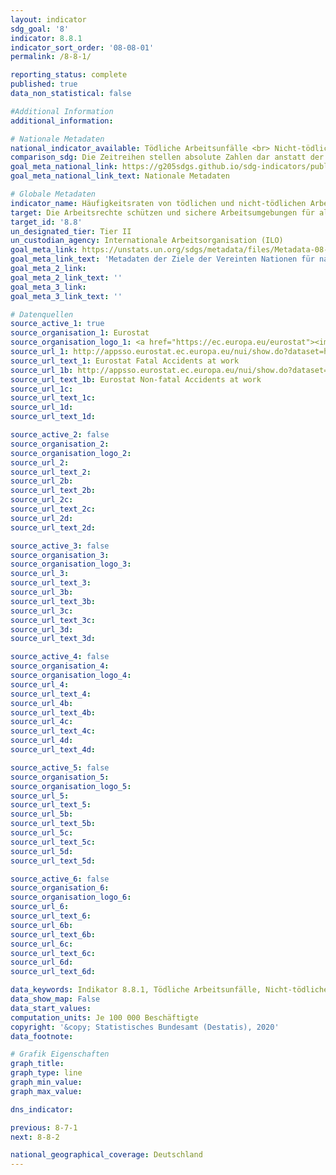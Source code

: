 ```yaml
---
layout: indicator
sdg_goal: '8'
indicator: 8.8.1
indicator_sort_order: '08-08-01'
permalink: /8-8-1/

reporting_status: complete
published: true
data_non_statistical: false

#Additional Information
additional_information: 

# Nationale Metadaten
national_indicator_available: Tödliche Arbeitsunfälle <br> Nicht-tödliche Arbeitsunfälle
comparison_sdg: Die Zeitreihen stellen absolute Zahlen dar anstatt der in den globalen Metadaten vorzugsweise geforderten Häufigkeitsraten. Da diese jedoch als mögliche Alternative in den globalen Metadaten aufgeführt werden, entsprechen die bereitgestellen Zeitreihen de
goal_meta_national_link: https://g205sdgs.github.io/sdg-indicators/public/MetaDe/8.8.1.pdf
goal_meta_national_link_text: Nationale Metadaten

# Globale Metadaten
indicator_name: Häufigkeitsraten von tödlichen und nicht-tödlichen Arbeitsunfällen, nach Geschlecht und Migrationsstatus
target: Die Arbeitsrechte schützen und sichere Arbeitsumgebungen für alle Arbeitnehmer, einschließlich der Wanderarbeitnehmer, insbesondere der Wanderarbeitnehmerinnen, und der Menschen in prekären Beschäftigungsverhältnissen, fördern
target_id: '8.8'
un_designated_tier: Tier II
un_custodian_agency: Internationale Arbeitsorganisation (ILO)
goal_meta_link: https://unstats.un.org/sdgs/metadata/files/Metadata-08-08-01.pdf
goal_meta_link_text: 'Metadaten der Ziele der Vereinten Nationen für nachhaltige Entwicklung'
goal_meta_2_link: 
goal_meta_2_link_text: ''
goal_meta_3_link: 
goal_meta_3_link_text: ''

# Datenquellen
source_active_1: true
source_organisation_1: Eurostat
source_organisation_logo_1: <a href="https://ec.europa.eu/eurostat"><img src="https://g205sdgs.github.io/sdg-indicators/public/logos/eurostat.png" alt="Logo eurostat" /></a>
source_url_1: http://appsso.eurostat.ec.europa.eu/nui/show.do?dataset=hsw_n2_02&lang=en
source_url_text_1: Eurostat Fatal Accidents at work
source_url_1b: http://appsso.eurostat.ec.europa.eu/nui/show.do?dataset=hsw_n2_01&lang=en
source_url_text_1b: Eurostat Non-fatal Accidents at work
source_url_1c: 
source_url_text_1c: 
source_url_1d: 
source_url_text_1d: 

source_active_2: false
source_organisation_2: 
source_organisation_logo_2: 
source_url_2: 
source_url_text_2: 
source_url_2b: 
source_url_text_2b: 
source_url_2c: 
source_url_text_2c: 
source_url_2d: 
source_url_text_2d: 

source_active_3: false
source_organisation_3: 
source_organisation_logo_3: 
source_url_3: 
source_url_text_3: 
source_url_3b: 
source_url_text_3b: 
source_url_3c: 
source_url_text_3c: 
source_url_3d: 
source_url_text_3d: 

source_active_4: false
source_organisation_4: 
source_organisation_logo_4: 
source_url_4: 
source_url_text_4: 
source_url_4b: 
source_url_text_4b: 
source_url_4c: 
source_url_text_4c: 
source_url_4d: 
source_url_text_4d: 

source_active_5: false
source_organisation_5: 
source_organisation_logo_5: 
source_url_5: 
source_url_text_5: 
source_url_5b: 
source_url_text_5b: 
source_url_5c: 
source_url_text_5c: 
source_url_5d: 
source_url_text_5d: 

source_active_6: false
source_organisation_6: 
source_organisation_logo_6: 
source_url_6: 
source_url_text_6: 
source_url_6b: 
source_url_text_6b: 
source_url_6c: 
source_url_text_6c: 
source_url_6d: 
source_url_text_6d: 

data_keywords: Indikator 8.8.1, Tödliche Arbeitsunfälle, Nicht-tödliche Arbeitsunfälle, Internationale Arbeitsorganisation (ILO)
data_show_map: False
data_start_values:
computation_units: Je 100 000 Beschäftigte
copyright: '&copy; Statistisches Bundesamt (Destatis), 2020'
data_footnote: 

# Grafik Eigenschaften
graph_title: 
graph_type: line
graph_min_value: 
graph_max_value: 

dns_indicator: 

previous: 8-7-1
next: 8-8-2

national_geographical_coverage: Deutschland
---
```


